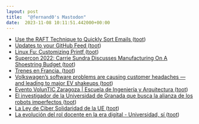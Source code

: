 ```yaml
---
layout: post
title:  "@fernand0's Mastodon"
date:  2023-11-08 10:11:51.442000+00:00
---
```

*  [Use the RAFT Technique to Quickly Sort Emails ](https://lifehacker.com/use-the-raft-technique-to-quickly-sort-emails-185097388) ([toot](https://mastodon.social/@fernand0/111374389178518011))
*  [Updates to your GitHub Feed ](https://github.blog/changelog/2023-09-06-updates-to-your-github-feed) ([toot](https://mastodon.social/@fernand0/111374263908835831))
*  [Linux Fu: Customizing Printf ](https://hackaday.com/2023/10/24/linux-fu-customizing-printf) ([toot](https://mastodon.social/@fernand0/111374070424685013))
*  [Supercon 2022: Carrie Sundra Discusses Manufacturing On A Shoestring Budget ](https://hackaday.com/2023/10/31/supercon-2022-carrie-sundra-discusses-manufacturing-on-a-shoestring-budget) ([toot](https://mastodon.social/@fernand0/111370930263147898))
*  [Trenes en Francia. ](https://avecesunafoto.wordpress.com/2023/11/07/trenes-en-francia) ([toot](https://mastodon.social/@fernand0/111370731608368505))
*  [Volkswagen’s software problems are causing customer headaches — and leading to major EV shakeups ](https://www.theverge.com/2022/12/14/23508088/volkswagen-software-id4-bug-problem-smartphon) ([toot](https://mastodon.social/@fernand0/111370589132314901))
*  [Evento VolunTIC Zaragoza \|  Escuela de Ingeniería y Arquitectura   ](https://eina.unizar.es/noticia/evento-voluntic-zaragoza) ([toot](https://mastodon.social/@fernand0/111370516923474760))
*  [El investigador de la Universidad de Granada que busca la alianza de los robots imperfectos ](https://www.granadahoy.com/granada/investigador-Universidad-Granada-robots-imperfectos_0_1843316150.htm) ([toot](https://mastodon.social/@fernand0/111370271908367714))
*  [La Ley de Ciber Solidaridad de la UE ](https://digital-strategy.ec.europa.eu/es/policies/cyber-solidarit) ([toot](https://mastodon.social/@fernand0/111369915614123806))
*  [La evolución del rol docente en la era digital - Universidad, sí ](https://www.universidadsi.es/la-evolucion-del-rol-docente-en-la-era-digital) ([toot](https://mastodon.social/@fernand0/111369818626061434))
